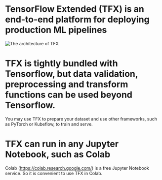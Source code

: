 # TensorFlow Extended (TFX) is an end-to-end platform for deploying production ML pipelines

![The architecture of TFX](https://www.tensorflow.org/tfx/guide/images/libraries_components.png "The architecture of TFX")
 

# TFX is tightly bundled with Tensorflow, but data validation, preprocessing and transform functions can be used beyond Tensorflow.

You may use TFX to prepare your dataset and use other frameworks, such as PyTorch or Kubeflow, to train and serve.


# TFX can run in any Jupyter Notebook, such as Colab

Colab (https://colab.research.google.com/) is a free Jupyter Notebook service. So it is convenient to use TFX in Colab.
